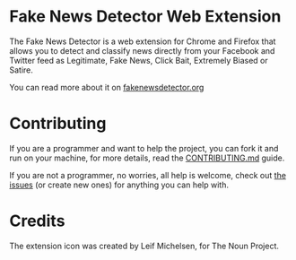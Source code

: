 # Fake News Detector Web Extension

The Fake News Detector is a web extension for Chrome and Firefox that allows you to detect and classify news directly from your Facebook and Twitter feed as Legitimate, Fake News, Click Bait, Extremely Biased or Satire.

You can read more about it on [fakenewsdetector.org](https://fakenewsdetector.org/)

# Contributing

If you are a programmer and want to help the project, you can fork it and run on your machine, for more details, read the [CONTRIBUTING.md](https://github.com/fake-news-detector/fake-news-detector/blob/master/extension/CONTRIBUTING.md) guide.

If you are not a programmer, no worries, all help is welcome, check out [the issues](https://github.com/fake-news-detector/fake-news-detector/issues) (or create new ones) for anything you can help with.

# Credits

The extension icon was created by Leif Michelsen, for The Noun Project.